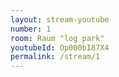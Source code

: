 ```yaml
---
layout: stream-youtube
number: 1
room: Raum "log park"
youtubeId: Op000bI87X4
permalink: /stream/1
---
```

